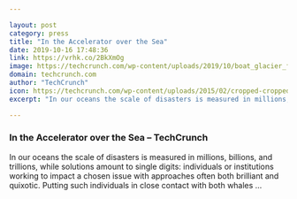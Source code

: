 ```yaml
---

layout: post
category: press
title: "In the Accelerator over the Sea"
date: 2019-10-16 17:48:36
link: https://vrhk.co/2BkXmOg
image: https://techcrunch.com/wp-content/uploads/2019/10/boat_glacier_featwide.jpg?w=739
domain: techcrunch.com
author: "TechCrunch"
icon: https://techcrunch.com/wp-content/uploads/2015/02/cropped-cropped-favicon-gradient.png?w=180
excerpt: "In our oceans the scale of disasters is measured in millions, billions, and trillions, while solutions amount to single digits: individuals or institutions working to impact a chosen issue with approaches often both brilliant and quixotic. Putting such individuals in close contact with both whales …"

---
```


### In the Accelerator over the Sea – TechCrunch

In our oceans the scale of disasters is measured in millions, billions, and trillions, while solutions amount to single digits: individuals or institutions working to impact a chosen issue with approaches often both brilliant and quixotic. Putting such individuals in close contact with both whales …